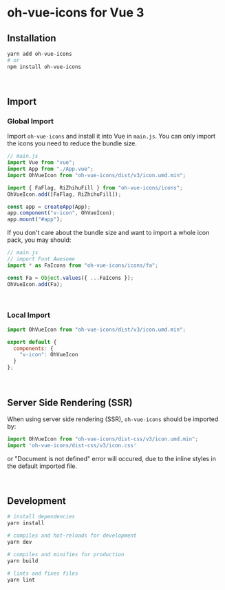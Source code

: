 # oh-vue-icons for Vue 3

## Installation

```bash
yarn add oh-vue-icons
# or
npm install oh-vue-icons
```


&nbsp;

## Import

### Global Import

Import `oh-vue-icons` and install it into Vue in `main.js`. You can only import the icons you need to reduce the bundle size.

```js
// main.js
import Vue from "vue";
import App from "./App.vue";
import OhVueIcon from "oh-vue-icons/dist/v3/icon.umd.min";

import { FaFlag, RiZhihuFill } from "oh-vue-icons/icons";
OhVueIcon.add([FaFlag, RiZhihuFill]);

const app = createApp(App);
app.component("v-icon", OhVueIcon);
app.mount("#app");
```

If you don't care about the bundle size and want to import a whole icon pack, you may should:

```js
// main.js
// import Font Awesome
import * as FaIcons from "oh-vue-icons/icons/fa";

const Fa = Object.values({ ...FaIcons });
OhVueIcon.add(Fa);
```

&nbsp;

### Local Import

```js
import OhVueIcon from "oh-vue-icons/dist/v3/icon.umd.min";

export default {
  components: {
    "v-icon": OhVueIcon
  }
};
```


&nbsp;

## Server Side Rendering (SSR)

When using server side rendering (SSR), `oh-vue-icons` should be imported by:

```js
import OhVueIcon from "oh-vue-icons/dist-css/v3/icon.umd.min";
import 'oh-vue-icons/dist-css/v3/icon.css'
```

or "Document is not defined" error will occured, due to the inline styles in the default imported file.


&nbsp;

## Development

```bash
# install dependencies
yarn install

# compiles and hot-reloads for development
yarn dev

# compiles and minifies for production
yarn build

# lints and fixes files
yarn lint
```
